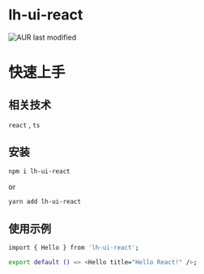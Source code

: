 # lh-ui-react

![AUR last modified](https://img.shields.io/aur/last-modified/:lh-ui-react)

# 快速上手

## 相关技术

`react` , `ts`

## 安装

```bash
npm i lh-ui-react
```

or

```bash
yarn add lh-ui-react
```

## 使用示例

```bash
import { Hello } from 'lh-ui-react';

export default () => <Hello title="Hello React!" />;
```
